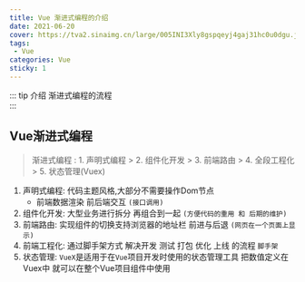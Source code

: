 ```yaml
---
title: Vue 渐进式编程的介绍
date: 2021-06-20
cover: https://tva2.sinaimg.cn/large/005INI3Xly8gspqeyj4gaj31hc0u0dgu.jpg
tags:
 - Vue
categories: Vue
sticky: 1
---
```


::: tip 介绍
渐进式编程的流程<br>
:::

<!-- more -->

## Vue渐进式编程

>渐进式编程 : 1. 声明式编程 > 2. 组件化开发 > 3. 前端路由 > 4. 全段工程化 > 5. 状态管理(Vuex)

1. 声明式编程: 代码主题风格,大部分不需要操作Dom节点
   * 前端数据渲染 前后端交互 `(接口调用)`
2. 组件化开发: 大型业务进行拆分 再组合到一起 `(方便代码的重用 和 后期的维护)`
3. 前端路由: 实现组件的切换支持浏览器的地址栏 前进与后退 `(网页在一个页面上显示)`
4. 前端工程化: 通过脚手架方式 解决开发 测试 打包 优化 上线 的流程 `脚手架`
5. 状态管理: `VueX`是适用于在`Vue`项目开发时使用的状态管理工具 把数值定义在Vuex中 就可以在整个Vue项目组件中使用

